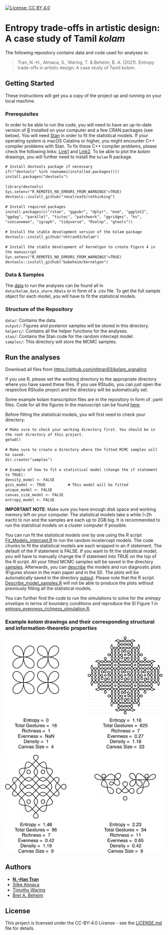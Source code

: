 [![License: CC BY 4.0](https://img.shields.io/badge/License-CC%20BY%204.0-lightgrey.svg)](https://creativecommons.org/licenses/by/4.0/)

# Entropy trade-offs in artistic design: A case study of Tamil *kolam*

The following repository contains data and code used for analyses in:

> Tran, N.-H., Atmaca, S., Waring, T. & Beheim, B. A. (2021). Entropy trade-offs in artistic design: A case study of Tamil *kolam*.

## Getting Started

These instructions will get you a copy of the project up and running on your local machine. 

### Prerequisites

In order to be able to run the code, you will need to have an up-to-date version of [R](https://www.r-project.org/) installed on your computer and a few CRAN packages (see below). You will need [Stan](https://mc-stan.org/) in order to fit the statistical models. If your operating system is macOS Catalina or higher, you might encounter C++ compiler problems with Stan. To fix these C++ compiler problems, please check the following links: [Link1](https://discourse.mc-stan.org/t/dealing-with-catalina-iii/12731) and [Link2](https://thecoatlessprofessor.com/programming/cpp/r-compiler-tools-for-rcpp-on-macos/). To be able to plot the *kolam* drawings, you will further need to install the `kolam` R package.

```
# Install devtools package if necessary
if(!"devtools" %in% rownames(installed.packages())) install.packages("devtools")

library(devtools)
Sys.setenv("R_REMOTES_NO_ERRORS_FROM_WARNINGS"=TRUE)
devtools::install_github("rmcelreath/rethinking")

# Install required packages
install.packages(c("rstan", "ggpubr", "dplyr", "msm", "ggplot2", "ggdag", "parallel", "tictoc", "patchwork", "ggridges", "ks", "concaveman", "igraph", "tidyverse", "Rsolnp", "gtools"))

# Install the stable development version of the kolam package
devtools::install_github("nhtran93/kolam")

# Install the stable development of kernelgon to create Figure 4 in the manuscript
Sys.setenv("R_REMOTES_NO_ERRORS_FROM_WARNINGS"=TRUE)
devtools::install_github("babeheim/kernelgon")
```

### Data & Samples
The [data](data/) to run the analyses can be found all in `data/kolam_data_share.RData` or in form of a .csv file. To get the full sample object for each model, you will have to fit the statistical models.

### Structure of the Repository
`data/`: Contains the data.  
`output/`: Figures and posterior samples will be stored in this directory.  
`helpers/`: Contains all the helper functions for the analyses.  
`stan/`: Contains the Stan code for the random intercept model.  
`samples/`: This directory will store the MCMC samples.  

## Run the analyses
Download all files from https://github.com/nhtran93/kolam_signaling

If you use R, please set the working directory to the appropriate directory where you have saved these files. If you use RStudio, you can just open the respective RStudio project and the directory will be automatically set.

Some example kolam transcription files are in the repository in form of .yaml files. Code for all the figures in the manuscript can be found [here](Explore_data.R).

Before fitting the statistical models, you will first need to check your directory:
```
# Make sure to check your working directory first. You should be in the root directory of this project. 
getwd()

# Make sure to create a directory where the fitted MCMC samples will be saved.
dir.create("samples")

# Example of how to fit a statistical model (change the if statement to TRUE):
density_model <- FALSE
gini_model <- TRUE          # This model will be fitted
unique_model <- FALSE
canvas_size_model <- FALSE
entropy_model <- FALSE

```
**IMPORTANT NOTE**: Make sure you have enough disk space and working memory left on your computer. The statistical models take a while (~2h each) to run and the samples are each up to 2GB big. It is recommended to run the statistical models on a cluster computer if possible.

You can run fit the statistical models one by one using the R script [Fit_Models_intercept.R](./Fit_Models_intercept.R) to run the random incetercept models. The code chunks to fit the statistical models are each wrapped in an if statement. The default of the if statement is FALSE. If you want to fit the statistical model, you will have to manually change the if statement into TRUE on the top of the R script. All your fitted MCMC samples will be saved in the directory [samples](./samples/). Afterwards, you can [describe](./Describe_model_samples.R) the models and run diagnostic plots (Figures shown in the main paper and in the SI). The plots will be automatically saved in the directory [output](./output/). Please note that the R script [Describe_model_samples.R](./Describe_model_samples.R) will not be able to produce the plots without previously fitting all the statistical models.

You can further find the code to run the simulations to solve for the *entropy envelope* in terms of boundary conditions and reproduce the SI Figure 1 in [entropy_evenness_richness_simulation.R](./entropy_evenness_richness_simulaton.R). 

### Example *kolam* drawings and their corresponding structural and information-theoretic properties

![Example *kolam* drawings and their corresponding structural and information-theoretic properties](output/kolam_examples.png)

## Authors

* **[N.-Han Tran](https://www.eva.mpg.de/ecology/staff/han-tran/index.html)**
* [Silke Atmaca](https://www.eva.mpg.de/ecology/staff/silke-atmaca/index.html)
* [Timothy Waring](https://timwaring.info/)
* [Bret A. Beheim](https://www.babeheim.com/)


## License

This project is licensed under the CC-BY-4.0 License - see the [LICENSE.md](LICENSE.md) file for details.
